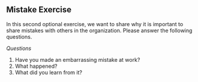 ## Mistake Exercise
In this second optional exercise, we want to share why it is important to share mistakes with others in the organization.  Please answer the following questions.

*Questions*
1. Have you made an embarrassing mistake at work?
2. What happened?
3. What did you learn from it?
